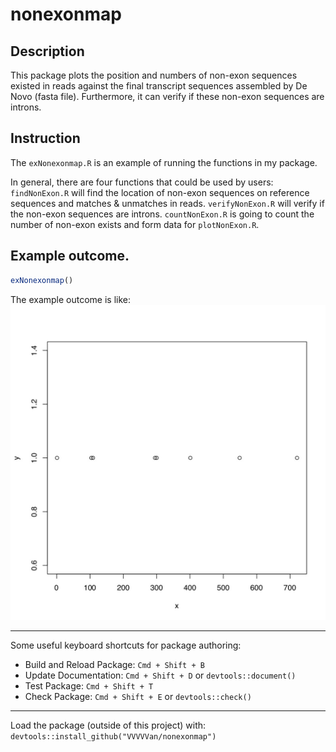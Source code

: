 # nonexonmap

## Description

This package plots the position and numbers of non-exon sequences existed in reads against the final transcript sequences assembled by De Novo (fasta file). Furthermore, it can verify if these non-exon sequences are introns.

## Instruction

The `exNonexonmap.R` is an example of running the functions in my package. 

In general, there are four functions that could be used by users:
`findNonExon.R` will find the location of non-exon sequences on reference sequences and matches & unmatches in reads.
`verifyNonExon.R` will verify if the non-exon sequences are introns.
`countNonExon.R` is going to count the number of non-exon exists and form data for `plotNonExon.R`.

## Example outcome.
```R
exNonexonmap()
``` 
The example outcome is like:
![](Rplots.jpg)

-----------------------------------------------

Some useful keyboard shortcuts for package authoring:

* Build and Reload Package:  `Cmd + Shift + B`
* Update Documentation:      `Cmd + Shift + D` or `devtools::document()`
* Test Package:              `Cmd + Shift + T`
* Check Package:             `Cmd + Shift + E` or `devtools::check()`

-----------------------------------------------


Load the package (outside of this project) with:
    `devtools::install_github("VVVVVan/nonexonmap")`


